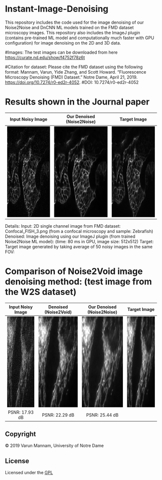 # Instant-Image-Denoising
This repository includes the code used for the image denoising of our Noise2Noise and DnCNN ML models trained on the FMD dataset microscopy images. This repository also includes the ImageJ plugin (contains pre-trained ML model and computationally much faster with GPU configuration) for image denoising on the 2D and 3D data. 

#Images: The test images can be downloaded from here https://curate.nd.edu/show/f4752f78z6t

#Citation for dataset: Please cite the FMD dataset using the following format: Mannam, Varun, Yide Zhang, and Scott Howard. “Fluorescence Microscopy Denoising (FMD) Dataset.” Notre Dame, April 21, 2019. https://doi.org/10.7274/r0-ed2r-4052. #DOI: 10.7274/r0-ed2r-4052

# Results shown in the Journal paper

Input Noisy Image          | Our Denoised (Noise2Noise)| Target Image 		         |	
:-------------------------:|:-------------------------:|:-------------------------:|
<img src="https://github.com/ND-HowardGroup/Instant-Image-Denoising/blob/master/Plugins/Test_images/2D_images/Raw_Images/Confocal_FISH_3.png" width="300" height="300" />   |  <img src="https://github.com/ND-HowardGroup/Instant-Image-Denoising/blob/master/Plugins/Test_images/2D_images/Image_Denoising_results/denoised_confocal_fish3.png" width="300" height="300" />| <img src="https://github.com/ND-HowardGroup/Instant-Image-Denoising/blob/master/Plugins/Test_images/2D_images/Target(ground_truth)_Images/gt_Confocal_FISH_3.png" width="300" height="300" /> |


Details: 
Input: 2D single channel image from FMD dataset: Confocal_FISH_3.png (from a confocal microscopy and sample: Zebrafish)
Denoised: Image denoising using our ImageJ plugin (from trained Noise2Noise ML model): (time: 80 ms in GPU, image size: 512x512)
Target: Target image generated by taking average of 50 noisy images in the same FOV: 


# Comparison of Noise2Void image denoising method: (test image from the W2S dataset)

Input Noisy Image          | Denoised (Noise2Void)	   | Our Denoised (Noise2Noise)| Target Image 		         |	
:-------------------------:|:-------------------------:|:-------------------------:|:-------------------------:|
<img src="https://github.com/ND-HowardGroup/Instant-Image-Denoising/blob/master/Plugins/N2V_Comparison/W2S_dataset/W2S_noisy_input_avg1_010_0.png" width="300" height="300" />  | <img src="https://github.com/ND-HowardGroup/Instant-Image-Denoising/blob/master/Plugins/N2V_Comparison/W2S_dataset/W2S_denosied_Noise2Void_010_0.png" width="300" height="300" /> | <img src="https://github.com/ND-HowardGroup/Instant-Image-Denoising/blob/master/Plugins/N2V_Comparison/W2S_dataset/W2S_denosied_Noise2Noise(Ours)_010_0.png" width="300" height="300" />  | <img src="https://github.com/ND-HowardGroup/Instant-Image-Denoising/blob/master/Plugins/N2V_Comparison/W2S_dataset/W2S_target_avg400_010_0.png" width="300" height="300" />  | 
PSNR: 17.93 dB			       | PSNR: 22.29 dB			       | PSNR: 25.44 dB	           | 


## **Copyright**

© 2019 Varun Mannam, University of Notre Dame  

## **License**

Licensed under the [GPL](https://github.com/ND-HowardGroup/Instant_image_denoising/blob/master/LICENSE)

